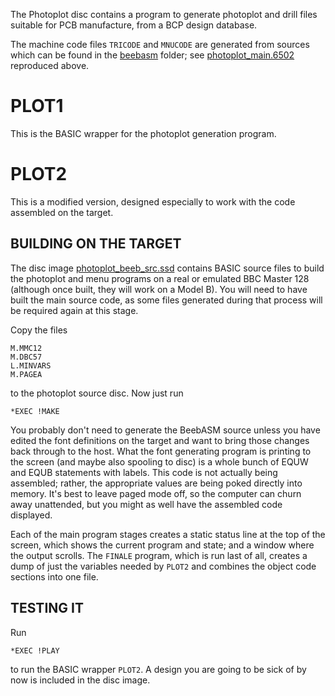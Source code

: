 The Photoplot disc contains a program to generate photoplot and drill files suitable for PCB manufacture, from a BCP design database.

The machine code files `TRICODE` and `MNUCODE` are generated from sources which can be found in the [beebasm](https://github.com/JulieMontoya/BCP_design/tree/master/beebasm) folder; see  [photoplot_main.6502](https://github.com/JulieMontoya/BCP_design/blob/master/photoplot/photoplot_main.6502)  reproduced above.

# PLOT1 #

This is the BASIC wrapper for the photoplot generation program.

# PLOT2 #

This is a modified version, designed especially to work with the code assembled on the target.

## BUILDING ON THE TARGET ##

The disc image [photoplot_beeb_src.ssd](https://github.com/JulieMontoya/BCP_design/blob/master/photoplot_beeb_src.ssd) contains BASIC source files to build the photoplot and menu programs on a real or emulated BBC Master 128  (although once built, they will work on a Model B).  You will need to have built the main source code, as some files generated during that process will be required again at this stage.

Copy the files
```
M.MMC12
M.DBC57
L.MINVARS
M.PAGEA
```
to the photoplot source disc.  Now just run
```
*EXEC !MAKE
```
You probably don't need to generate the BeebASM source unless you have edited the font definitions on the target and want to bring those changes back through to the host.  What the font generating program is printing to the screen  (and maybe also spooling to disc)  is a whole bunch of EQUW and EQUB statements with labels.  This code is not actually being assembled; rather, the appropriate values are being poked directly into memory.  It's best to leave paged mode off, so the computer can churn away unattended, but you might as well have the assembled code displayed.

Each of the main program stages creates a static status line at the top of the screen, which shows the current program and state; and a window where the output scrolls.  The `FINALE` program, which is run last of all, creates a dump of just the variables needed by `PLOT2` and combines the object code sections into one file.

## TESTING IT ##

Run
```
*EXEC !PLAY
```
to run the BASIC wrapper `PLOT2`.  A design you are going to be sick of by now is included in the disc image.
